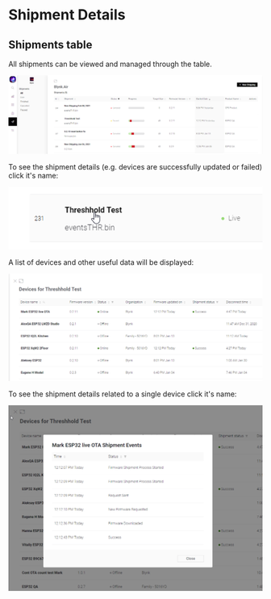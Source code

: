 # Shipment Details

## Shipments table

All shipments can be viewed and managed through the table.

![](../../.gitbook/assets/Air.PNG)

To see the shipment details (e.g. devices are successfully updated or failed) click it's  name:

![](<../../.gitbook/assets/image (49).png>)

A list of devices and other useful data will be displayed:

![](<../../.gitbook/assets/image (53).png>)

To see the shipment details related to a single device click it's name:

![](<../../.gitbook/assets/image (55).png>)
